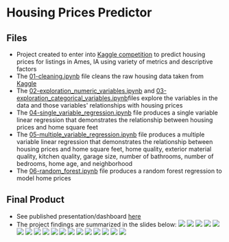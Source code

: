 # Housing Prices Predictor
## Files
* Project created to enter into [Kaggle competition](https://www.kaggle.com/c/house-prices-advanced-regression-techniques/) to predict housing prices for listings in Ames, IA using variety of metrics and descriptive factors
* The [01-cleaning.ipynb](https://github.com/mileslucey/housing_prices_predictor/blob/master/01-cleaning.ipynb) file cleans the raw housing data taken from [Kaggle](https://www.kaggle.com/c/house-prices-advanced-regression-techniques/)
* The [02-exploration_numeric_variables.ipynb](https://github.com/mileslucey/housing_prices_predictor/blob/master/02-exploration_numeric_variables.ipynb) and  [03-exploration_categorical_variables.ipynb](https://github.com/mileslucey/housing_prices_predictor/blob/master/03-exploration_categorical_variables.ipynb)files explore the variables in the data and those variables' relationships with housing prices
* The [04-single_variable_regression.ipynb](https://github.com/mileslucey/housing_prices_predictor/blob/master/04-single_variable_regression.ipynb) file produces a single variable linear regression that demonstrates the relationship between housing prices and home square feet
* The [05-multiple_variable_regression.ipynb](https://github.com/mileslucey/housing_prices_predictor/blob/master/05-multiple_variable_regression.ipynb) file produces a multiple variable linear regression that demonstrates the relationship between housing prices and home square feet, home quality, exterior material quality, kitchen quality, garage size, number of bathrooms, number of bedrooms, home age, and neighborhood 
* The [06-random_forest.ipynb](https://github.com/mileslucey/housing_prices_predictor/blob/master/06-random_forest.ipynb) file produces a random forest regression to model home prices
## Final Product
* See published presentation/dashboard [here](https://github.com/mileslucey/https://public.tableau.com/profile/miles.lucey#!/vizhome/home_prices_predictor/HomePricePrediction?publish=yes)
* The project findings are summarized in the slides below:
![](04-images/01.PNG)
![](04-images/02.PNG)
![](04-images/03.PNG)
![](04-images/04.PNG)
![](04-images/05.PNG)
![](04-images/06.PNG)
![](04-images/07.PNG)
![](04-images/08.PNG)
![](04-images/09.PNG)
![](04-images/10.PNG)
![](04-images/11.PNG)
![](04-images/12.PNG)
![](04-images/13.PNG)
![](04-images/14.PNG)
![](04-images/15.PNG)
![](04-images/16.PNG)
![](04-images/17.PNG)
![](04-images/18.PNG)

